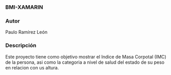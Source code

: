 ### BMI-XAMARIN

### Autor
Paulo Ramírez León

### Descripción
Este proyecto tiene como objetivo mostrar el Indice de Masa Corpotal (IMC) de la persona, asi como la categoria a nivel de salud del estado de su peso en relacion
con us altura.
